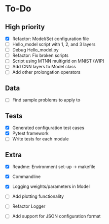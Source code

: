 # To-Do
## High priority
- [x] Refactor: Model/Set configuration file
- [ ] Hello_model script with 1, 2, and 3 layers
- [ ] Debug Hello_model.py
- [ ] Refactor: Fix broken scripts
- [ ] Script using MTNN multigrid on MNIST (WIP)
- [ ] Add CNN layers to Model class
- [ ] Add other prolongation operators

## Data
- [ ] Find sample problems to apply to

## Tests
- [x] Generated configuration test cases
- [x] Pytest framework
- [ ] Write tests for each module

## Extra
- [x] Readme: Environment set-up -> makefile
- [x] Commandline
- [x] Logging weights/parameters in Model
- [ ] Add plotting functionality
- [ ] Refactor Logger
- [ ] Add support for JSON configuration format

